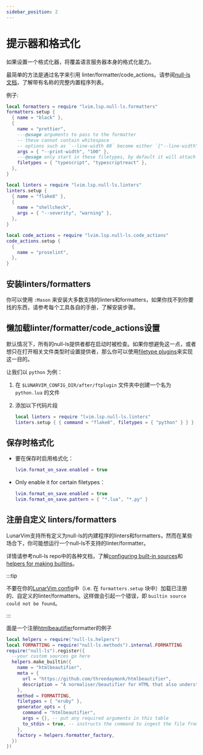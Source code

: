 ```yaml
---
sidebar_position: 2
---
```


# 提示器和格式化

如果设置一个格式化器，将覆盖语言服务器本身的格式化能力。

最简单的方法是通过名字来引用 linter/formatter/code_actions。请参阅[null-ls
文档](https://github.com/jose-elias-alvarez/null-ls.nvim/blob/main/doc/BUILTINS.md)，了解带有名称的完整内置程序列表。

例子:

```lua
local formatters = require "lvim.lsp.null-ls.formatters"
formatters.setup {
  { name = "black" },
  {
    name = "prettier",
    ---@usage arguments to pass to the formatter
    -- these cannot contain whitespace
    -- options such as `--line-width 80` become either `{"--line-width", "80"}` or `{"--line-width=80"}`
    args = { "--print-width", "100" },
    ---@usage only start in these filetypes, by default it will attach to all filetypes it supports
    filetypes = { "typescript", "typescriptreact" },
  },
}

local linters = require "lvim.lsp.null-ls.linters"
linters.setup {
  { name = "flake8" },
  {
    name = "shellcheck",
    args = { "--severity", "warning" },
  },
}

local code_actions = require "lvim.lsp.null-ls.code_actions"
code_actions.setup {
  {
    name = "proselint",
  },
}
```

## 安装linters/formatters

你可以使用 `:Mason` 来安装大多数支持的linters和formatters，如果你找不到你要找的东西，请参考每个工具各自的手册，了解安装步骤。

## 懒加载linter/formatter/code_actions设置

默认情况下，所有的null-ls提供者都在启动时被检查。如果你想避免这一点，或者想只在打开相关文件类型时设置提供者，那么你可以使用[filetype plugins](configuration/ftplugin.md)来实现这一目的。

让我们以 `python` 为例：

1. 在 `$LUNARVIM_CONFIG_DIR/after/ftplugin` 文件夹中创建一个名为 `python.lua` 的文件

2. 添加以下代码片段
   ```lua
   local linters = require "lvim.lsp.null-ls.linters"
   linters.setup { { command = "flake8", filetypes = { "python" } } }
   ```

## 保存时格式化

- 要在保存时启用格式化：

  ```lua
  lvim.format_on_save.enabled = true
  ```

- Only enable it for certain filetypes：

  ```lua
  lvim.format_on_save.enabled = true
  lvim.format_on_save.pattern = { "*.lua", "*.py" }
  ```
  
## 注册自定义 linters/formatters

LunarVim支持所有定义为null-ls的内建程序的linters和formatters，然而在某些场合下，你可能想运行一个null-ls不支持的linter/formatter。

详情请参考null-ls repo中的各种文档，了解[configuring built-in sources](https://github.com/jose-elias-alvarez/null-ls.nvim/blob/main/doc/BUILTIN_CONFIG.md)和[helpers for making builtins](https://github.com/jose-elias-alvarez/null-ls.nvim/blob/main/doc/HELPERS.md#make_builtin)。

:::tip

不要在你的[LunarVim config](https://www.lunarvim.org/docs/languages#lintingformatting)中（i.e. 在 `formatters.setup` 块中）加载已注册的、自定义的linter/formatters。这样做会引起一个错误，即 `builtin source could not be found`。

:::

面是一个注册[htmlbeautifier](https://github.com/threedaymonk/htmlbeautifier)formatter的例子

```lua
local helpers = require("null-ls.helpers")
local FORMATTING = require("null-ls.methods").internal.FORMATTING
require("null-ls").register({
  --your custom sources go here
  helpers.make_builtin({
    name = "htmlbeautifier",
    meta = {
      url = "https://github.com/threedaymonk/htmlbeautifier",
      description = "A normaliser/beautifier for HTML that also understands embedded Ruby. Ideal for tidying up Rails templates."
    },
    method = FORMATTING,
    filetypes = { "eruby" },
    generator_opts = {
      command = "htmlbeautifier",
      args = {}, -- put any required arguments in this table
      to_stdin = true, -- instructs the command to ingest the file from STDIN (i.e. run the currently open buffer through the linter/formatter)
    },
    factory = helpers.formatter_factory,
  })
})
```
